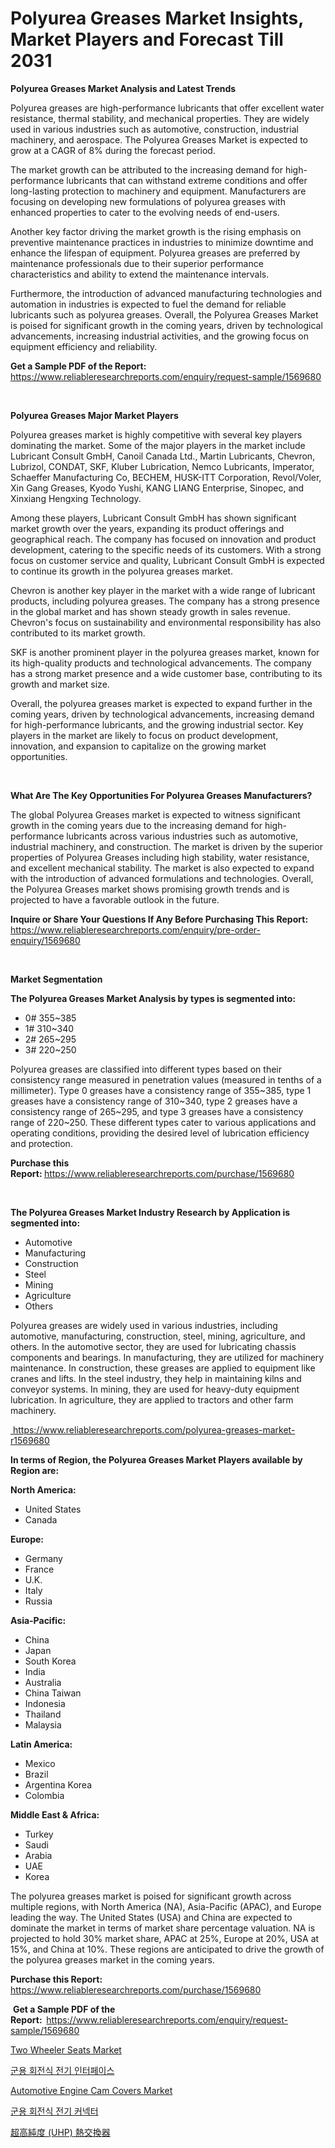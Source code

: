 <p><h1>Polyurea Greases Market Insights, Market Players and Forecast Till 2031</h1></p><p><strong>Polyurea Greases Market Analysis and Latest Trends</strong></p>
<p><p>Polyurea greases are high-performance lubricants that offer excellent water resistance, thermal stability, and mechanical properties. They are widely used in various industries such as automotive, construction, industrial machinery, and aerospace. The Polyurea Greases Market is expected to grow at a CAGR of 8% during the forecast period. </p><p>The market growth can be attributed to the increasing demand for high-performance lubricants that can withstand extreme conditions and offer long-lasting protection to machinery and equipment. Manufacturers are focusing on developing new formulations of polyurea greases with enhanced properties to cater to the evolving needs of end-users. </p><p>Another key factor driving the market growth is the rising emphasis on preventive maintenance practices in industries to minimize downtime and enhance the lifespan of equipment. Polyurea greases are preferred by maintenance professionals due to their superior performance characteristics and ability to extend the maintenance intervals. </p><p>Furthermore, the introduction of advanced manufacturing technologies and automation in industries is expected to fuel the demand for reliable lubricants such as polyurea greases. Overall, the Polyurea Greases Market is poised for significant growth in the coming years, driven by technological advancements, increasing industrial activities, and the growing focus on equipment efficiency and reliability.</p></p>
<p><strong>Get a Sample PDF of the Report:&nbsp;</strong> <a href="https://www.reliableresearchreports.com/enquiry/request-sample/1569680">https://www.reliableresearchreports.com/enquiry/request-sample/1569680</a></p>
<p>&nbsp;</p>
<p><strong>Polyurea Greases Major Market Players</strong></p>
<p><p>Polyurea greases market is highly competitive with several key players dominating the market. Some of the major players in the market include Lubricant Consult GmbH, Canoil Canada Ltd., Martin Lubricants, Chevron, Lubrizol, CONDAT, SKF, Kluber Lubrication, Nemco Lubricants, Imperator, Schaeffer Manufacturing Co, BECHEM, HUSK-ITT Corporation, Revol/Voler, Xin Gang Greases, Kyodo Yushi, KANG LIANG Enterprise, Sinopec, and Xinxiang Hengxing Technology.</p><p>Among these players, Lubricant Consult GmbH has shown significant market growth over the years, expanding its product offerings and geographical reach. The company has focused on innovation and product development, catering to the specific needs of its customers. With a strong focus on customer service and quality, Lubricant Consult GmbH is expected to continue its growth in the polyurea greases market.</p><p>Chevron is another key player in the market with a wide range of lubricant products, including polyurea greases. The company has a strong presence in the global market and has shown steady growth in sales revenue. Chevron's focus on sustainability and environmental responsibility has also contributed to its market growth.</p><p>SKF is another prominent player in the polyurea greases market, known for its high-quality products and technological advancements. The company has a strong market presence and a wide customer base, contributing to its growth and market size.</p><p>Overall, the polyurea greases market is expected to expand further in the coming years, driven by technological advancements, increasing demand for high-performance lubricants, and the growing industrial sector. Key players in the market are likely to focus on product development, innovation, and expansion to capitalize on the growing market opportunities.</p></p>
<p>&nbsp;</p>
<p><strong>What Are The Key Opportunities For Polyurea Greases Manufacturers?</strong></p>
<p><p>The global Polyurea Greases market is expected to witness significant growth in the coming years due to the increasing demand for high-performance lubricants across various industries such as automotive, industrial machinery, and construction. The market is driven by the superior properties of Polyurea Greases including high stability, water resistance, and excellent mechanical stability. The market is also expected to expand with the introduction of advanced formulations and technologies. Overall, the Polyurea Greases market shows promising growth trends and is projected to have a favorable outlook in the future.</p></p>
<p><strong>Inquire or Share Your Questions If Any Before Purchasing This Report:</strong> <a href="https://www.reliableresearchreports.com/enquiry/pre-order-enquiry/1569680">https://www.reliableresearchreports.com/enquiry/pre-order-enquiry/1569680</a></p>
<p>&nbsp;</p>
<p><strong>Market Segmentation</strong></p>
<p><strong>The Polyurea Greases Market Analysis by types is segmented into:</strong></p>
<p><ul><li>0# 355~385</li><li>1# 310~340</li><li>2# 265~295</li><li>3# 220~250</li></ul></p>
<p><p>Polyurea greases are classified into different types based on their consistency range measured in penetration values (measured in tenths of a millimeter). Type 0 greases have a consistency range of 355~385, type 1 greases have a consistency range of 310~340, type 2 greases have a consistency range of 265~295, and type 3 greases have a consistency range of 220~250. These different types cater to various applications and operating conditions, providing the desired level of lubrication efficiency and protection.</p></p>
<p><strong>Purchase this Report:&nbsp;</strong><a href="https://www.reliableresearchreports.com/purchase/1569680">https://www.reliableresearchreports.com/purchase/1569680</a></p>
<p>&nbsp;</p>
<p><strong>The Polyurea Greases Market Industry Research by Application is segmented into:</strong></p>
<p><ul><li>Automotive</li><li>Manufacturing</li><li>Construction</li><li>Steel</li><li>Mining</li><li>Agriculture</li><li>Others</li></ul></p>
<p><p>Polyurea greases are widely used in various industries, including automotive, manufacturing, construction, steel, mining, agriculture, and others. In the automotive sector, they are used for lubricating chassis components and bearings. In manufacturing, they are utilized for machinery maintenance. In construction, these greases are applied to equipment like cranes and lifts. In the steel industry, they help in maintaining kilns and conveyor systems. In mining, they are used for heavy-duty equipment lubrication. In agriculture, they are applied to tractors and other farm machinery.</p></p>
<p><a href="https://www.reliableresearchreports.com/polyurea-greases-market-r1569680">&nbsp;https://www.reliableresearchreports.com/polyurea-greases-market-r1569680</a></p>
<p><strong>In terms of Region, the Polyurea Greases Market Players available by Region are:</strong></p>
<p>
    <p> <strong> North America: </strong>
        <ul>
            <li>United States</li>
            <li>Canada</li>
        </ul>
        </p> 
    <p> <strong> Europe: </strong>
        <ul>
            <li>Germany</li>
            <li>France</li>
            <li>U.K.</li>
            <li>Italy</li>
            <li>Russia</li>
        </ul>
        </p> 
    <p> <strong> Asia-Pacific: </strong>
        <ul>
            <li>China</li>
            <li>Japan</li>
            <li>South Korea</li>
            <li>India</li>
            <li>Australia</li>
            <li>China Taiwan</li>
            <li>Indonesia</li>
            <li>Thailand</li>
            <li>Malaysia</li>
        </ul>
        </p> 
    <p> <strong> Latin America: </strong>
        <ul>
            <li>Mexico</li>
            <li>Brazil</li>
            <li>Argentina Korea</li>
            <li>Colombia</li>
        </ul>
        </p> 
    <p> <strong> Middle East & Africa: </strong>
        <ul>
            <li>Turkey</li>
            <li>Saudi</li>
            <li>Arabia</li>
            <li>UAE</li>
            <li>Korea</li>
        </ul>
    </p>
    </p>
<p><p>The polyurea greases market is poised for significant growth across multiple regions, with North America (NA), Asia-Pacific (APAC), and Europe leading the way. The United States (USA) and China are expected to dominate the market in terms of market share percentage valuation. NA is projected to hold 30% market share, APAC at 25%, Europe at 20%, USA at 15%, and China at 10%. These regions are anticipated to drive the growth of the polyurea greases market in the coming years.</p></p>
<p><strong>Purchase this Report: </strong><a href="https://www.reliableresearchreports.com/purchase/1569680">https://www.reliableresearchreports.com/purchase/1569680</a></p>
<p>&nbsp;<strong>Get a Sample PDF of the Report:&nbsp;&nbsp;</strong><a href="https://www.reliableresearchreports.com/enquiry/request-sample/1569680">https://www.reliableresearchreports.com/enquiry/request-sample/1569680</a></p>
<p><strong></strong></p>
<p><p><a href="https://github.com/globismark/Market-Research-Report-List-3/blob/main/two-wheeler-seats-market.md">Two Wheeler Seats Market</a></p><p><a href="https://github.com/amuji413411/Market-Research-Report-List-1/blob/main/2699837103316.md">군용 회전식 전기 인터페이스</a></p><p><a href="https://github.com/bobicer/Market-Research-Report-List-3/blob/main/automotive-engine-cam-covers-market.md">Automotive Engine Cam Covers Market</a></p><p><a href="https://github.com/risastia4/Market-Research-Report-List-1/blob/main/8259745103317.md">군용 회전식 전기 커넥터</a></p><p><a href="https://github.com/BrionnaBoyle/Market-Research-Report-List-1/blob/main/9851907108565.md">超高純度 (UHP) 熱交換器</a></p></p>